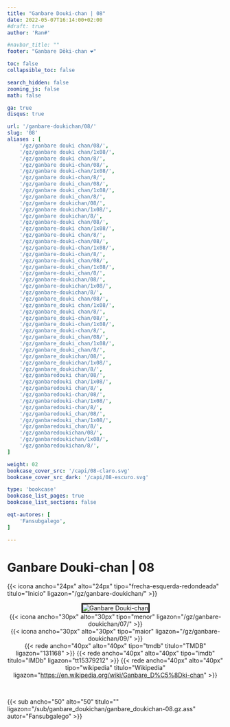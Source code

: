 ```yaml
---
title: "Ganbare Douki-chan | 08"
date: 2022-05-07T16:14:00+02:00
#draft: true
author: 'Ran#'

#navbar_title: ""
footer: "Ganbare Dōki-chan ❤️"

toc: false
collapsible_toc: false

search_hidden: false
zooming_js: false
math: false

ga: true
disqus: true

url: '/ganbare-doukichan/08/'
slug: '08'
aliases : [
    '/gz/ganbare douki chan/08/',
    '/gz/ganbare douki chan/1x08/',
    '/gz/ganbare douki chan/8/',
    '/gz/ganbare douki-chan/08/',
    '/gz/ganbare douki-chan/1x08/',
    '/gz/ganbare douki-chan/8/',
    '/gz/ganbare douki_chan/08/',
    '/gz/ganbare douki_chan/1x08/',
    '/gz/ganbare douki_chan/8/',
    '/gz/ganbare doukichan/08/',
    '/gz/ganbare doukichan/1x08/',
    '/gz/ganbare doukichan/8/',
    '/gz/ganbare-douki chan/08/',
    '/gz/ganbare-douki chan/1x08/',
    '/gz/ganbare-douki chan/8/',
    '/gz/ganbare-douki-chan/08/',
    '/gz/ganbare-douki-chan/1x08/',
    '/gz/ganbare-douki-chan/8/',
    '/gz/ganbare-douki_chan/08/',
    '/gz/ganbare-douki_chan/1x08/',
    '/gz/ganbare-douki_chan/8/',
    '/gz/ganbare-doukichan/08/',
    '/gz/ganbare-doukichan/1x08/',
    '/gz/ganbare-doukichan/8/',
    '/gz/ganbare_douki chan/08/',
    '/gz/ganbare_douki chan/1x08/',
    '/gz/ganbare_douki chan/8/',
    '/gz/ganbare_douki-chan/08/',
    '/gz/ganbare_douki-chan/1x08/',
    '/gz/ganbare_douki-chan/8/',
    '/gz/ganbare_douki_chan/08/',
    '/gz/ganbare_douki_chan/1x08/',
    '/gz/ganbare_douki_chan/8/',
    '/gz/ganbare_doukichan/08/',
    '/gz/ganbare_doukichan/1x08/',
    '/gz/ganbare_doukichan/8/',
    '/gz/ganbaredouki chan/08/',
    '/gz/ganbaredouki chan/1x08/',
    '/gz/ganbaredouki chan/8/',
    '/gz/ganbaredouki-chan/08/',
    '/gz/ganbaredouki-chan/1x08/',
    '/gz/ganbaredouki-chan/8/',
    '/gz/ganbaredouki_chan/08/',
    '/gz/ganbaredouki_chan/1x08/',
    '/gz/ganbaredouki_chan/8/',
    '/gz/ganbaredoukichan/08/',
    '/gz/ganbaredoukichan/1x08/',
    '/gz/ganbaredoukichan/8/',
]

weight: 02
bookcase_cover_src: '/capi/08-claro.svg'
bookcase_cover_src_dark: '/capi/08-escuro.svg'

type: 'bookcase'
bookcase_list_pages: true
bookcase_list_sections: false

eqt-autores: [
    'Fansubgalego',
]

---
```


# Ganbare Douki-chan | 08

{{< icona ancho="24px" alto="24px" tipo="frecha-esquerda-redondeada" titulo="Inicio" ligazon="/gz/ganbare-doukichan/" >}}

<div style="text-align: center">
<img style="border: 3px solid currentColor" title="Ganbare Douki-chan" alt="Ganbare Douki-chan" src="https://www.themoviedb.org/t/p/original/lHnPnoGUeUonoFi2nqC6uAyEOEw.jpg">

<br>

<div style="float: left">
{{< icona ancho="30px" alto="30px" tipo="menor" ligazon="/gz/ganbare-doukichan/07/" >}}
</div>
<div style="float: right">
{{< icona ancho="30px" alto="30px" tipo="maior" ligazon="/gz/ganbare-doukichan/09/" >}}
</div>

{{< rede ancho="40px" alto="40px" tipo="tmdb" titulo="TMDB" ligazon="131168" >}}
{{< rede ancho="40px" alto="40px" tipo="imdb" titulo="IMDb" ligazon="tt15379212" >}}
{{< rede ancho="40px" alto="40px" tipo="wikipedia" titulo="Wikipedia" ligazon="https://en.wikipedia.org/wiki/Ganbare_D%C5%8Dki-chan" >}}
</div>
<br>

{{< sub ancho="50" alto="50" titulo="" ligazon="/sub/ganbare_doukichan/ganbare_doukichan-08.gz.ass" autor="Fansubgalego" >}}
